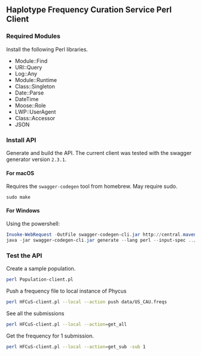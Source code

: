 ## Haplotype Frequency Curation Service Perl Client

### Required Modules
Install the following Perl libraries.

- Module::Find
- URI::Query
- Log::Any
- Module::Runtime
- Class::Singleton
- Date::Parse
- DateTime
- Moose::Role
- LWP::UserAgent
- Class::Accessor
- JSON

### Install API
Generate and build the API. The current client was tested with the swagger
generator version `2.3.1`.

#### For macOS
Requires the `swagger-codegen` tool from homebrew. May require sudo. 
```
sudo make
```

#### For Windows
Using the powershell:
```ps1
Invoke-WebRequest -OutFile swagger-codegen-cli.jar http://central.maven.org/maven2/io/swagger/swagger-codegen-cli/2.3.1/swagger-codegen-cli-2.3.1.jar
java -jar swagger-codegen-cli.jar generate --lang perl --input-spec ../../curation-swagger-spec.yaml
```

### Test the API 
Create a sample population.
```bash
perl Population-client.pl
```

Push a frequency file to local instance of Phycus
```bash
perl HFCuS-client.pl --local --action push data/US_CAU.freqs
```

See all the submissions
```bash
perl HFCuS-client.pl --local --action=get_all
```

Get the frequency for 1 submission.
```bash
perl HFCuS-client.pl --local --action=get_sub -sub 1
```


